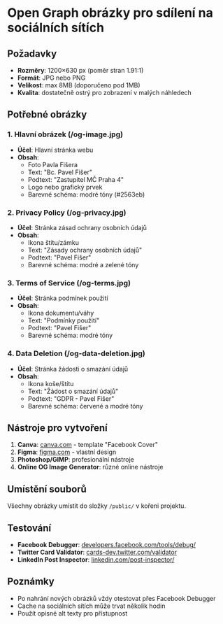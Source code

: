 # Open Graph obrázky pro sdílení na sociálních sítích

## Požadavky
- **Rozměry**: 1200×630 px (poměr stran 1.91:1)
- **Formát**: JPG nebo PNG
- **Velikost**: max 8MB (doporučeno pod 1MB)
- **Kvalita**: dostatečně ostrý pro zobrazení v malých náhledech

## Potřebné obrázky

### 1. Hlavní obrázek (/og-image.jpg)
- **Účel**: Hlavní stránka webu
- **Obsah**: 
  - Foto Pavla Fišera
  - Text: "Bc. Pavel Fišer"
  - Podtext: "Zastupitel MČ Praha 4"
  - Logo nebo grafický prvek
  - Barevné schéma: modré tóny (#2563eb)

### 2. Privacy Policy (/og-privacy.jpg)
- **Účel**: Stránka zásad ochrany osobních údajů
- **Obsah**:
  - Ikona štítu/zámku
  - Text: "Zásady ochrany osobních údajů"
  - Podtext: "Pavel Fišer"
  - Barevné schéma: modré a zelené tóny

### 3. Terms of Service (/og-terms.jpg)
- **Účel**: Stránka podmínek použití
- **Obsah**:
  - Ikona dokumentu/váhy
  - Text: "Podmínky použití"
  - Podtext: "Pavel Fišer"
  - Barevné schéma: modré tóny

### 4. Data Deletion (/og-data-deletion.jpg)
- **Účel**: Stránka žádosti o smazání údajů
- **Obsah**:
  - Ikona koše/štítu
  - Text: "Žádost o smazání údajů"
  - Podtext: "GDPR - Pavel Fišer"
  - Barevné schéma: červené a modré tóny

## Nástroje pro vytvoření
1. **Canva**: [canva.com](https://canva.com) - template "Facebook Cover"
2. **Figma**: [figma.com](https://figma.com) - vlastní design
3. **Photoshop/GIMP**: profesionální nástroje
4. **Online OG Image Generator**: různé online nástroje

## Umístění souborů
Všechny obrázky umístit do složky `/public/` v kořeni projektu.

## Testování
- **Facebook Debugger**: [developers.facebook.com/tools/debug/](https://developers.facebook.com/tools/debug/)
- **Twitter Card Validator**: [cards-dev.twitter.com/validator](https://cards-dev.twitter.com/validator)
- **LinkedIn Post Inspector**: [linkedin.com/post-inspector/](https://linkedin.com/post-inspector/)

## Poznámky
- Po nahrání nových obrázků vždy otestovat přes Facebook Debugger
- Cache na sociálních sítích může trvat několik hodin
- Použít opisné alt texty pro přístupnost

